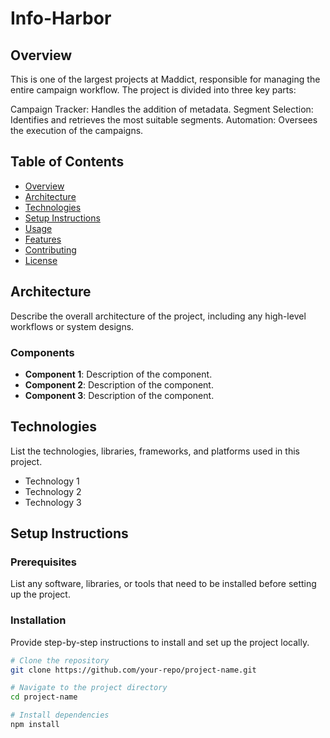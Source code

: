 # Info-Harbor

## Overview
This is one of the largest projects at Maddict, responsible for managing the entire campaign workflow. The project is divided into three key parts:

Campaign Tracker: Handles the addition of metadata.
Segment Selection: Identifies and retrieves the most suitable segments.
Automation: Oversees the execution of the campaigns.

## Table of Contents
- [Overview](#overview)
- [Architecture](#architecture)
- [Technologies](#technologies)
- [Setup Instructions](#setup-instructions)
- [Usage](#usage)
- [Features](#features)
- [Contributing](#contributing)
- [License](#license)

## Architecture
Describe the overall architecture of the project, including any high-level workflows or system designs.

### Components
- **Component 1**: Description of the component.
- **Component 2**: Description of the component.
- **Component 3**: Description of the component.

## Technologies
List the technologies, libraries, frameworks, and platforms used in this project.
- Technology 1
- Technology 2
- Technology 3

## Setup Instructions

### Prerequisites
List any software, libraries, or tools that need to be installed before setting up the project.

### Installation
Provide step-by-step instructions to install and set up the project locally.
```bash
# Clone the repository
git clone https://github.com/your-repo/project-name.git

# Navigate to the project directory
cd project-name

# Install dependencies
npm install
